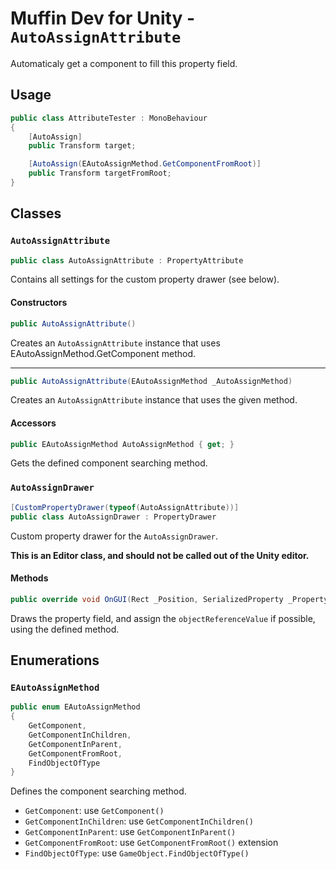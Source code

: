 # Muffin Dev for Unity - `AutoAssignAttribute`

Automaticaly get a component to fill this property field.

## Usage

```cs
public class AttributeTester : MonoBehaviour
{
    [AutoAssign]
    public Transform target;

    [AutoAssign(EAutoAssignMethod.GetComponentFromRoot)]
    public Transform targetFromRoot;   
}
```

## Classes

### `AutoAssignAttribute`

```cs
public class AutoAssignAttribute : PropertyAttribute
```

Contains all settings for the custom property drawer (see below).

#### Constructors

```cs
public AutoAssignAttribute()
```

Creates an `AutoAssignAttribute` instance that uses EAutoAssignMethod.GetComponent method.

---

```cs
public AutoAssignAttribute(EAutoAssignMethod _AutoAssignMethod)
```

Creates an `AutoAssignAttribute` instance that uses the given method.

#### Accessors

```cs
public EAutoAssignMethod AutoAssignMethod { get; }
```

Gets the defined component searching method.

### `AutoAssignDrawer`

```cs
[CustomPropertyDrawer(typeof(AutoAssignAttribute))]
public class AutoAssignDrawer : PropertyDrawer
```

Custom property drawer for the `AutoAssignDrawer`.

**This is an Editor class, and should not be called out of the Unity editor.**

#### Methods

```cs
public override void OnGUI(Rect _Position, SerializedProperty _Property, GUIContent _Label)
```

Draws the property field, and assign the `objectReferenceValue` if possible, using the defined method.

## Enumerations

### `EAutoAssignMethod`

```cs
public enum EAutoAssignMethod
{
    GetComponent,
    GetComponentInChildren,
    GetComponentInParent,
    GetComponentFromRoot,
    FindObjectOfType
}
```

Defines the component searching method.

* `GetComponent`: use `GetComponent()`
* `GetComponentInChildren`: use `GetComponentInChildren()`
* `GetComponentInParent`: use `GetComponentInParent()`
* `GetComponentFromRoot`: use `GetComponentFromRoot()` extension
* `FindObjectOfType`: use `GameObject.FindObjectOfType()`